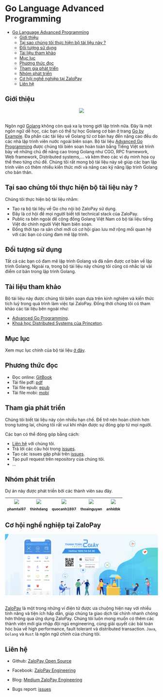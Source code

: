 # Go Language Advanced Programming

- [Go Language Advanced Programming](#go-language-advanced-programming)
  - [Giới thiệu](#giới-thiệu)
  - [Tại sao chúng tôi thực hiện bộ tài liệu này ?](#tại-sao-chúng-tôi-thực-hiện-bộ-tài-liệu-này-)
  - [Đối tượng sử dụng](#đối-tượng-sử-dụng)
  - [Tài liệu tham khảo](#tài-liệu-tham-khảo)
  - [Mục lục](#mục-lục)
  - [Phương thức đọc](#phương-thức-đọc)
  - [Tham gia phát triển](#tham-gia-phát-triển)
  - [Nhóm phát triển](#nhóm-phát-triển)
  - [Cơ hội nghề nghiệp tại ZaloPay](#cơ-hội-nghề-nghiệp-tại-zalopay)
  - [Liên hệ](#liên-hệ)
  
  
## Giới thiệu

<div align="center">
	<img src="./images/background-book/ver1.3.0.png">
	<br/>
	<span align="center">
		<i></i>
	</span>
</div>
<br/>

Ngôn ngữ [Golang](https://golang.org/) không còn quá xa lạ trong giới lập trình nữa. Đây là một ngôn ngữ dễ học, các bạn có thể tự học Golang cơ bản ở trang [Go by Example](https://gobyexample.com/). Đa phần các tài liệu về Golang từ cơ bản hay đến nâng cao đều do các nhà lập trình viên nước ngoài biên soạn. Bộ tài liệu [Advanced Go Programming](#Go-Language-Advanced-Programming-Advanced-Go-Programming) được chúng tôi biên soạn hoàn toàn bằng Tiếng Việt sẽ trình bày về những chủ đề nâng cao trong Golang như CGO, RPC framework, Web framework, Distributed systems,... và kèm theo các ví dụ minh họa cụ thể theo từng chủ đề. Chúng tôi rất mong bộ tài liệu này sẽ giúp các bạn lập trình viên có thêm nhiều kiến thức mới và nâng cao kỹ năng lập trình Golang cho bản thân.

## Tại sao chúng tôi thực hiện bộ tài liệu này ?

Chúng tôi thực hiện bộ tài liệu nhằm:

- Tạo ra bộ tài liệu về Go cho nội bộ ZaloPay sử dụng.
- Đây là cơ hội để mọi người biết tới technical stack của ZaloPay.
- Public ra bên ngoài để cộng đồng Golang Việt Nam có bộ tài liệu tiếng Việt do chính người Việt Nam biên soạn. 
- Đồng thời tạo ra sân chơi mới có cơ hội giao lưu mở rộng mối quan hệ với các bạn có cùng đam mê lập trình.

## Đối tượng sử dụng

Tất cả các bạn có đam mê lập trình Golang và đã nắm được cơ bản về lập trình Golang. Ngoài ra, trong bộ tài liệu này chúng tôi cũng có nhắc lại vài điểm cơ bản trong lập trình Golang.

## Tài liệu tham khảo

Bộ tài liệu này được chúng tôi biên soạn dựa trên kinh nghiệm và kiến thức tích luỹ trong quá trình làm việc tại ZaloPay. Đồng thời chúng tôi có tham khảo các tài liệu bên ngoài như: 
 - [Advanced Go Programming](https://github.com/chai2010/advanced-go-programming-book).
 - [Khoá học Distributed Systems của Princeton](https://www.cs.princeton.edu/courses/archive/fall18/cos418/schedule.html).

## Mục lục

Xem mục lục chính của bộ tài liệu [ở đây](./SUMMARY.md).

## Phương thức đọc

- Đọc online: [GitBook](https://zalopay-oss.github.io/go-advanced/)
- Tải file pdf: [pdf](./pdf/advanced-go-book.pdf)
- Tải file epub: [epub](./epub/advanced-go-book.epub)
- Tải file mobi: [mobi](./mobi/advanced-go-book.mobi)

## Tham gia phát triển

Chúng tôi biết tài liệu này còn nhiều hạn chế. Để trở nên hoàn chỉnh hơn trong tương lai, chúng tôi rất vui khi nhận được sự đóng góp từ mọi người.

Các bạn có thể đóng góp bằng cách:

- [Liên hệ](#li%C3%AAn-h%E1%BB%87) với chúng tôi.
- Trả lời các câu hỏi trong [issues](https://github.com/zalopay-oss/go-advanced/issues).
- Tạo các issues gặp phải trên [issues](https://github.com/zalopay-oss/go-advanced/issues).
- Tạo pull request trên repository của chúng tôi.
- ...

## Nhóm phát triển

Dự án này được phát triển bởi các thành viên sau đây. 

| [<img src="https://avatars1.githubusercontent.com/u/38773351?s=460&v=4" width="100px;"/><br /><sub><b>phamtai97</b></sub>](https://github.com/phamtai97) | [<img src="https://avatars1.githubusercontent.com/u/26034284?s=460&v=4" width="100px;"/><br /><sub><b>thinhdang</b></sub>](https://github.com/thinhdanggroup) | [<img src="https://avatars2.githubusercontent.com/u/23535926?s=460&v=4" width="100px;"/><br /><sub><b>quocanh1897</b></sub>](https://github.com/quocanh1897) | [<img src="https://avatars2.githubusercontent.com/u/32214488?s=400&v=4" width="100px;"/><br /><sub><b>thoainguyen</b></sub>](https://github.com/thoainguyen) | [<img src="https://avatars1.githubusercontent.com/u/3270746?s=460&v=4" width="100px;"/><br /><sub><b>anhldbk</b></sub>](https://github.com/anhldbk) |
| :---------------------------------------------------------------------------------------------------------------------------------------------------: | :---------------------------------------------------------------------------------------------------------------------------------------------------------: | :--------------------------------------------------------------------------------------------------------------------------------------------------: | :-------------------------------------------------------------------------------------------------------------------------------------------------------: | :-----------------------------------------------------------------------------------------------------------------------------------------------------------------: |

## Cơ hội nghề nghiệp tại ZaloPay

<div align="center">
	<img src="./images/qc-zalopay.png" width="600">
	<br/>
	<span align="center">
		<i></i>
	</span>
</div>
<br/>

[ZaloPay](https://zalopay.vn/) là một trong những ví điện tử được ưa chuộng hiện nay với nhiều tính năng và tiện ích hấp dẫn, giúp chúng ta giao dịch tài chính nhanh chóng hơn thông qua ứng dụng ZaloPay. Chúng tôi luôn mong muốn có thêm các thành viên mới gia nhập đội ngũ engineering, cùng giải quyết các bài toán hóc búa về high performance, fault tolerant và distributed transaction. `Java`, `Golang` và `Rust` là ngôn ngữ chính của chúng tôi.

## Liên hệ

- Github: [ZaloPay Open Source](https://github.com/zalopay-oss)
  
- Facebook: [ZaloPay Engineering](https://www.facebook.com/zalopay.engineering/)

- Blog: [Medium ZaloPay Engineering](https://medium.com/zalopay-engineering)

- Bugs report: [issues](https://github.com/zalopay-oss/go-advanced/issues)
